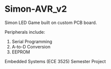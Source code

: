 Simon-AVR_v2
============

Simon LED Game built on custom PCB board. 

Peripherals include:

1. Serial Programming
2. A-to-D Conversion
3. EEPROM 

Embedded Systems (ECE 3525) Semester Project
